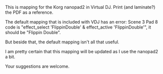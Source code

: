 This is mapping for the Korg nanopad2 in Virtual DJ.   Print (and laminate?) the PDF as a reference.

The default mapping that is included with VDJ has an error: Scene 3 Pad 8 code is "effect_select 'FlippinDouble' & effect_active 'FlippinDouble'", it should be "Flippin Double".

But beside that, the default mapping isn't all that useful.  

I am pretty certain that this mapping will be updated as I use the nanopad2 a bit.

Your suggestions are welcome.

